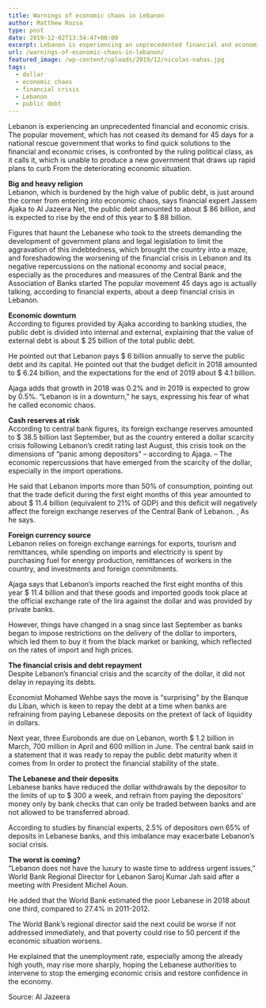 ```yaml
---
title: Warnings of economic chaos in Lebanon
author: Matthew Rozsa
type: post
date: 2019-12-02T13:54:47+00:00
excerpt: Lebanon is experiencing an unprecedented financial and economic crisis. The popular movement, which has not ceased its demand for 45 days for a national rescue government that works to find quick solutions
url: /warnings-of-economic-chaos-in-lebanon/
featured_image: /wp-content/uploads/2019/12/nicolas-nahas.jpg
tags:
  - dollar
  - economic chaos
  - financial crisis
  - Lebanon
  - public debt
---
```


Lebanon is experiencing an unprecedented financial and economic crisis. The popular movement, which has not ceased its demand for 45 days for a national rescue government that works to find quick solutions to the financial and economic crises, is confronted by the ruling political class, as it calls it, which is unable to produce a new government that draws up rapid plans to curb From the deteriorating economic situation.

**Big and heavy religion**  
Lebanon, which is burdened by the high value of public debt, is just around the corner from entering into economic chaos, says financial expert Jassem Ajaka to Al Jazeera Net, the public debt amounted to about $ 86 billion, and is expected to rise by the end of this year to $ 88 billion.

Figures that haunt the Lebanese who took to the streets demanding the development of government plans and legal legislation to limit the aggravation of this indebtedness, which brought the country into a maze, and foreshadowing the worsening of the financial crisis in Lebanon and its negative repercussions on the national economy and social peace, especially as the procedures and measures of the Central Bank and the Association of Banks started The popular movement 45 days ago is actually talking, according to financial experts, about a deep financial crisis in Lebanon.

**Economic downturn**  
According to figures provided by Ajaka according to banking studies, the public debt is divided into internal and external, explaining that the value of external debt is about \$ 25 billion of the total public debt.

He pointed out that Lebanon pays $ 6 billion annually to serve the public debt and its capital. He pointed out that the budget deficit in 2018 amounted to $ 6.24 billion, and the expectations for the end of 2019 about \$ 4.1 billion.

Ajaga adds that growth in 2018 was 0.2% and in 2019 is expected to grow by 0.5%. “Lebanon is in a downturn,” he says, expressing his fear of what he called economic chaos.

**Cash reserves at risk**  
According to central bank figures, its foreign exchange reserves amounted to \$ 38.5 billion last September, but as the country entered a dollar scarcity crisis following Lebanon&#8217;s credit rating last August, this crisis took on the dimensions of &#8220;panic among depositors&#8221; &#8211; according to Ajaga. &#8211; The economic repercussions that have emerged from the scarcity of the dollar, especially in the import operations.

He said that Lebanon imports more than 50% of consumption, pointing out that the trade deficit during the first eight months of this year amounted to about \$ 11.4 billion (equivalent to 21% of GDP) and this deficit will negatively affect the foreign exchange reserves of the Central Bank of Lebanon. , As he says.

**Foreign currency source**  
Lebanon relies on foreign exchange earnings for exports, tourism and remittances, while spending on imports and electricity is spent by purchasing fuel for energy production, remittances of workers in the country, and investments and foreign commitments.

Ajaga says that Lebanon&#8217;s imports reached the first eight months of this year \$ 11.4 billion and that these goods and imported goods took place at the official exchange rate of the lira against the dollar and was provided by private banks.

However, things have changed in a snag since last September as banks began to impose restrictions on the delivery of the dollar to importers, which led them to buy it from the black market or banking, which reflected on the rates of import and high prices.

**The financial crisis and debt repayment**  
Despite Lebanon&#8217;s financial crisis and the scarcity of the dollar, it did not delay in repaying its debts.

Economist Mohamed Wehbe says the move is &#8220;surprising&#8221; by the Banque du Liban, which is keen to repay the debt at a time when banks are refraining from paying Lebanese deposits on the pretext of lack of liquidity in dollars.

Next year, three Eurobonds are due on Lebanon, worth \$ 1.2 billion in March, 700 million in April and 600 million in June. The central bank said in a statement that it was ready to repay the public debt maturity when it comes from In order to protect the financial stability of the state.

**The Lebanese and their deposits**  
Lebanese banks have reduced the dollar withdrawals by the depositor to the limits of up to \$ 300 a week, and refrain from paying the depositors&#8217; money only by bank checks that can only be traded between banks and are not allowed to be transferred abroad.

According to studies by financial experts, 2.5% of depositors own 65% of deposits in Lebanese banks, and this imbalance may exacerbate Lebanon&#8217;s social crisis.

**The worst is coming?**  
&#8220;Lebanon does not have the luxury to waste time to address urgent issues,&#8221; World Bank Regional Director for Lebanon Saroj Kumar Jah said after a meeting with President Michel Aoun.

He added that the World Bank estimated the poor Lebanese in 2018 about one third, compared to 27.4% in 2011-2012.

The World Bank&#8217;s regional director said the next could be worse if not addressed immediately, and that poverty could rise to 50 percent if the economic situation worsens.

He explained that the unemployment rate, especially among the already high youth, may rise more sharply, hoping the Lebanese authorities to intervene to stop the emerging economic crisis and restore confidence in the economy.

Source: Al Jazeera
